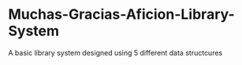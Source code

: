 # Muchas-Gracias-Aficion-Library-System
A basic library system designed using 5 different data structcures
